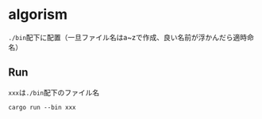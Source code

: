 # algorism

`./bin`配下に配置（一旦ファイル名はa~zで作成、良い名前が浮かんだら適時命名）

## Run

`xxx`は`./bin`配下のファイル名

```
cargo run --bin xxx
```